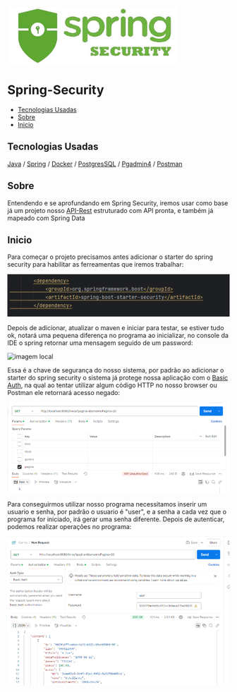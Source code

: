 
![imagem local](/imagem_readme/logo.jpg)


# Spring-Security

  - [Tecnologias Usadas](#Tecnologias-Usadas)
  - [Sobre](#Sobre)
  - [Inicio](#Inicio)
  

 
## Tecnologias Usadas

[Java](https://www.java.com/pt-BR/) / [Spring](https://spring.io/projects/spring-boot) / [Docker](https://www.docker.com/) / [PostgresSQL](https://www.postgresql.org/) / [Pgadmin4](https://www.pgadmin.org/download/pgadmin-4-windows/)
 / [Postman](https://www.postman.com/)


## Sobre

Entendendo e se aprofundando em Spring Security, iremos usar como base já um projeto nosso [API-Rest](#https://github.com/Hugoftf/API-Rest) estruturado com API pronta, e também já mapeado com Spring Data


## Inicio

Para começar o projeto precisamos antes adicionar o starter do spring security para habilitar as ferreamentas que iremos trabalhar:


![imagem local](/imagem_readme/starter-security.png)


Depois de adicionar, atualizar o maven e iniciar para testar, se estiver tudo ok, notará uma pequena diferença no programa ao inicializar, no console da IDE o spring retornar uma mensagem seguido de um password:


![imagem local](/imagem_readme/chave_de_segurança.png)


Essa é a chave de segurança do nosso sistema, por padrão ao adicionar o starter do spring security o sistema já protege nossa aplicação com o [Basic Auth](#https://en.wikipedia.org/wiki/Basic_access_authentication), na qual ao tentar utilizar algum código HTTP no nosso browser ou Postman ele retornará acesso negado:


![imagem local](/imagem_readme/tentando_fazer_um_GET_postman.png)


Para conseguirmos utilizar nosso programa necessitamos inserir um usuario e senha, por padrão o usuario é "user", e a senha a cada vez que o programa for iniciado, irá gerar uma senha diferente. Depois de autenticar, podemos realizar operações no programa:


![imagem local](/imagem_readme//retorno_com_sucesso_postman.png)

